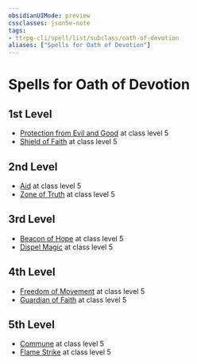 ```yaml
---
obsidianUIMode: preview
cssclasses: json5e-note
tags:
- ttrpg-cli/spell/list/subclass/oath-of-devotion
aliases: ["Spells for Oath of Devotion"]
---
```

# Spells for Oath of Devotion

## 1st Level

- [Protection from Evil and Good](3-Mechanics/CLI/spells/protection-from-evil-and-good-xphb.md "XPHB") at class level 5
- [Shield of Faith](3-Mechanics/CLI/spells/shield-of-faith-xphb.md "XPHB") at class level 5

## 2nd Level

- [Aid](3-Mechanics/CLI/spells/aid-xphb.md "XPHB") at class level 5
- [Zone of Truth](3-Mechanics/CLI/spells/zone-of-truth-xphb.md "XPHB") at class level 5

## 3rd Level

- [Beacon of Hope](3-Mechanics/CLI/spells/beacon-of-hope-xphb.md "XPHB") at class level 5
- [Dispel Magic](3-Mechanics/CLI/spells/dispel-magic-xphb.md "XPHB") at class level 5

## 4th Level

- [Freedom of Movement](3-Mechanics/CLI/spells/freedom-of-movement-xphb.md "XPHB") at class level 5
- [Guardian of Faith](3-Mechanics/CLI/spells/guardian-of-faith-xphb.md "XPHB") at class level 5

## 5th Level

- [Commune](3-Mechanics/CLI/spells/commune-xphb.md "XPHB") at class level 5
- [Flame Strike](3-Mechanics/CLI/spells/flame-strike-xphb.md "XPHB") at class level 5